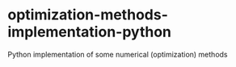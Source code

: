 # optimization-methods-implementation-python
Python implementation of some numerical (optimization) methods
